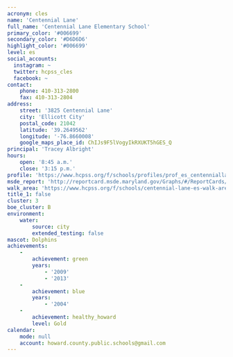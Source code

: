 ```yaml
---
acronym: cles
name: 'Centennial Lane'
full_name: 'Centennial Lane Elementary School'
primary_color: '#006699'
secondary_color: '#D6D6D6'
highlight_color: '#006699'
level: es
social_accounts:
  instagram: ~
  twitter: hcpss_cles
  facebook: ~
contact:
    phone: 410-313-2800
    fax: 410-313-2804
address:
    street: '3825 Centennial Lane'
    city: 'Ellicott City'
    postal_code: 21042
    latitude: '39.2649562'
    longitude: '-76.8660008'
    google_maps_place_id: ChIJs9F5lVogyIkRXUKT5hGES_Q
principal: 'Tracey Albright'
hours:
    open: '8:45 a.m.'
    close: '3:15 p.m.'
profile: 'https://www.hcpss.org/f/schools/profiles/prof_es_centenniallane.pdf'
msde_report: 'http://reportcard.msde.maryland.gov/Graphs/#/ReportCards/ReportCardSchool/1//1/13/0210/'
walk_area: 'https://www.hcpss.org/f/schools/centennial-lane-es-walk-area.pdf'
title_1: false
cluster: 3
boe_cluster: B
environment:
    water:
        source: city
        extended_testing: false
mascot: Dolphins
achievements:
    -
        achievement: green
        years:
            - '2009'
            - '2013'
    -
        achievement: blue
        years:
            - '2004'
    -
        achievement: healthy_howard
        level: Gold
calendar:
    mode: null
    account: howard.county.public.schools@gmail.com
---
```

